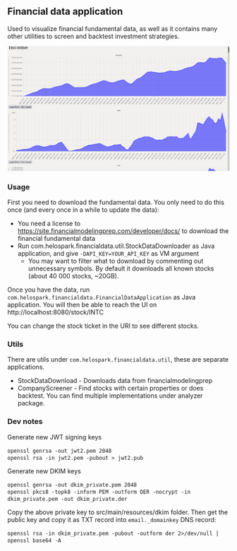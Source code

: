## Financial data application

Used to visualize financial fundamental data, as well as it contains many other utilities to screen and backtest investment strategies.

![screenshot](images/screenshot.png)

### Usage

First you need to download the fundamental data. You only need to do this once (and every once in a while to update the data):

 - You need a license to https://site.financialmodelingprep.com/developer/docs/ to download the financial fundamental data
 - Run com.helospark.financialdata.util.StockDataDownloader as Java application, and give `-DAPI_KEY=YOUR_API_KEY` as VM argument
    - You may want to filter what to download by commenting out unnecessary symbols. By default it downloads all known stocks (about 40 000 stocks, ~20GB).

Once you have the data, run `com.helospark.financialdata.FinancialDataApplication` as Java application. You will then be able to reach the UI on http://localhost:8080/stock/INTC

You can change the stock ticket in the URI to see different stocks.


### Utils

There are utils under `com.helospark.financialdata.util`, these are separate applications.

 - StockDataDownload - Downloads data from financialmodelingprep
 - CompanyScreener - Find stocks with certain properties or does backtest. You can find multiple implementations under analyzer package.
 
 
### Dev notes

Generate new JWT signing keys

    openssl genrsa -out jwt2.pem 2048
    openssl rsa -in jwt2.pem -pubout > jwt2.pub


Generate new DKIM keys

    openssl genrsa -out dkim_private.pem 2048
    openssl pkcs8 -topk8 -inform PEM -outform DER -nocrypt -in dkim_private.pem -out dkim_private.der

Copy the above private key to src/main/resources/dkim folder.
Then get the public key and copy it as TXT record into `email._domainkey` DNS record:

    openssl rsa -in dkim_private.pem -pubout -outform der 2>/dev/null | openssl base64 -A

